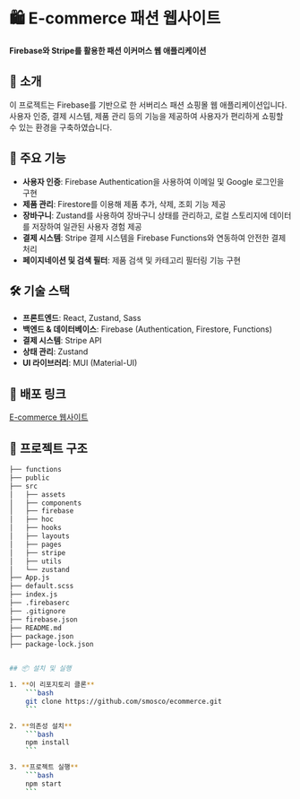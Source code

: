 # 🛍️ E-commerce 패션 웹사이트

**Firebase와 Stripe를 활용한 패션 이커머스 웹 애플리케이션**

## 🌟 소개
이 프로젝트는 Firebase를 기반으로 한 서버리스 패션 쇼핑몰 웹 애플리케이션입니다. 사용자 인증, 결제 시스템, 제품 관리 등의 기능을 제공하여 사용자가 편리하게 쇼핑할 수 있는 환경을 구축하였습니다.

## 🔧 주요 기능
- **사용자 인증**: Firebase Authentication을 사용하여 이메일 및 Google 로그인을 구현
- **제품 관리**: Firestore를 이용해 제품 추가, 삭제, 조회 기능 제공
- **장바구니**: Zustand를 사용하여 장바구니 상태를 관리하고, 로컬 스토리지에 데이터를 저장하여 일관된 사용자 경험 제공
- **결제 시스템**: Stripe 결제 시스템을 Firebase Functions와 연동하여 안전한 결제 처리
- **페이지네이션 및 검색 필터**: 제품 검색 및 카테고리 필터링 기능 구현

## 🛠️ 기술 스택
- **프론트엔드**: React, Zustand, Sass
- **백엔드 & 데이터베이스**: Firebase (Authentication, Firestore, Functions)
- **결제 시스템**: Stripe API
- **상태 관리**: Zustand
- **UI 라이브러리**: MUI (Material-UI)

## 🚀 배포 링크
[E-commerce 웹사이트](https://ecommerce-website-4a792.web.app/)

## 📂 프로젝트 구조
```bash
├── functions
├── public
├── src
│   ├── assets
│   ├── components
│   ├── firebase
│   ├── hoc
│   ├── hooks
│   ├── layouts
│   ├── pages
│   ├── stripe
│   ├── utils
│   └── zustand
├── App.js
├── default.scss
├── index.js
├── .firebaserc
├── .gitignore
├── firebase.json
├── README.md
├── package.json
├── package-lock.json


## 📦 설치 및 실행

1. **이 리포지토리 클론**
    ```bash
    git clone https://github.com/smosco/ecommerce.git
    ```

2. **의존성 설치**
    ```bash
    npm install
    ```

3. **프로젝트 실행**
    ```bash
    npm start
    ```
